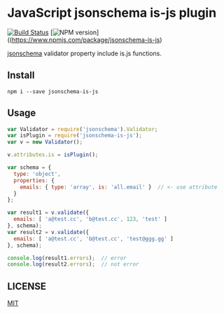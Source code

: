 # JavaScript jsonschema is-js plugin

[![Build Status](https://travis-ci.org/jhen0409/jsonschema-is-js-plugin.svg)](https://travis-ci.org/jhen0409/jsonschema-is-js-plugin)
[![NPM version](http://img.shields.io/npm/v/jsonschema-is-js.svg?style=flat)]((https://www.npmjs.com/package/jsonschema-is-js)

[jsonschema](https://github.com/tdegrunt/jsonschema) validator property include is.js functions.

## Install

```
npm i --save jsonschema-is-js
```

## Usage

```js
var Validator = require('jsonschema').Validator;
var isPlugin = require('jsonschema-is-js');
var v = new Validator();

v.attributes.is = isPlugin();

var schema = {
  type: 'object',
  properties: {
    emails: { type: 'array', is: 'all.email' }  // <- use attribute
  }
};

var result1 = v.validate({
  emails: [ 'a@test.cc', 'b@test.cc', 123, 'test' ]
}, schema);
var result2 = v.validate({
  emails: [ 'a@test.cc', 'b@test.cc', 'test@ggg.gg' ]
}, schema);

console.log(result1.errors);  // error
console.log(result2.errors);  // not error
```

## LICENSE

[MIT](LICENSE)